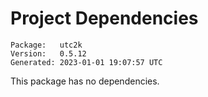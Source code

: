 # Project Dependencies
    Package:   utc2k
    Version:   0.5.12
    Generated: 2023-01-01 19:07:57 UTC

This package has no dependencies.
